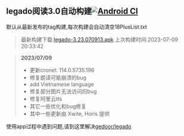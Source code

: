 ## legado阅读3.0自动构建[![Android CI](https://github.com/10bits/gedoor-Build/workflows/Android%20CI/badge.svg)](https://github.com/10bits/gedoor-Build/actions)

默认从最新发布的tag构建,每次构建会自动清空18PlusList.txt

> 最新构建下载:[legado-3.23.070913.apk](https://github.com/xianum/gedoor-Build/releases/download/legado-3.23.070913/legado-3.23.070913.apk) 上次构建时间:2023-07-09 20:33:42
<!--start-->
> **2023/07/09**
> 
> * 更新cronet: 114.0.5735.196
> * 修复朗读可能崩溃的bug
> * add Vietnamese language
> * 修复部分图片无法访问的bug
> * 修复阿里云tts
> * 其它一些优化和bug修复
> * 其中一些更新由 Xwite, Horis 提供
<!--end-->
  
使用app过程中遇到问题,请到这里解决[gedoor/legado](https://github.com/gedoor/legado/issues)

